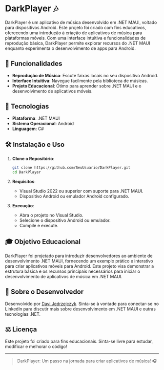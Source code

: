 # DarkPlayer 🎶

DarkPlayer é um aplicativo de música desenvolvido em .NET MAUI, voltado para dispositivos Android. Este projeto foi criado com fins educativos, oferecendo uma introdução à criação de aplicativos de música para plataformas móveis. Com uma interface intuitiva e funcionalidades de reprodução básica, DarkPlayer permite explorar recursos do .NET MAUI enquanto experimenta o desenvolvimento de apps para Android.

## 📱 Funcionalidades

- **Reprodução de Música**: Escute faixas locais no seu dispositivo Android.
- **Interface Intuitiva**: Navegue facilmente pela biblioteca de músicas.
- **Projeto Educacional**: Ótimo para aprender sobre .NET MAUI e o desenvolvimento de aplicativos móveis.

## 🚀 Tecnologias

- **Plataforma**: .NET MAUI
- **Sistema Operacional**: Android
- **Linguagem**: C#

## 🛠️ Instalação e Uso

1. **Clone o Repositório**:
   ```bash
   git clone https://github.com/SeuUsuario/DarkPlayer.git
   cd DarkPlayer
   ```

2. **Requisitos**:
   - Visual Studio 2022 ou superior com suporte para .NET MAUI.
   - Dispositivo Android ou emulador Android configurado.

3. **Execução**:
   - Abra o projeto no Visual Studio.
   - Selecione o dispositivo Android ou emulador.
   - Compile e execute.

## 🎓 Objetivo Educacional

DarkPlayer foi projetado para introduzir desenvolvedores ao ambiente de desenvolvimento .NET MAUI, fornecendo um exemplo prático e interativo para criar aplicativos móveis para Android. Este projeto visa demonstrar a estrutura básica e os recursos principais necessários para iniciar o desenvolvimento de aplicativos de música em .NET MAUI.

## 📌 Sobre o Desenvolvedor

Desenvolvido por [Davi Jedrzejczyk](https://www.linkedin.com/in/davi-jedrzejczyk-03b22a245/). Sinta-se à vontade para conectar-se no LinkedIn para discutir mais sobre desenvolvimento em .NET MAUI e outras tecnologias .NET.

## ⚖️ Licença

Este projeto foi criado para fins educacionais. Sinta-se livre para estudar, modificar e melhorar o código!

---

> DarkPlayer: Um passo na jornada para criar aplicativos de música! 🎧
